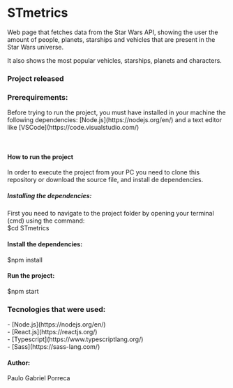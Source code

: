 <h1>STmetrics</h1>
<p>Web page that fetches data from the Star Wars API, showing the user the amount of people, planets, starships and vehicles that are present in the Star Wars universe.</p>
<p>It also shows the most popular vehicles, starships, planets and characters.</p>

<h3>Project released</h3>

<h3>Prerequirements:</h3>
<p>Before trying to run the project, you must have installed in your machine the following dependencies:
[Node.js](https://nodejs.org/en/) and a text editor like [VSCode](https://code.visualstudio.com/)</p>
<br>
<h4>How to run the project</h4>
In order to execute the project from your PC you need to clone this repository or download the source file, and install de dependencies.
<br>
<h5>Installing the dependencies:</h5>
First you need to navigate to the project folder by opening your terminal (cmd) using the command:
<br>
$cd STmetrics
<br>

<h4>Install the dependencies:</h4>
$npm install
<br>

<h4>Run the project:</h4>
$npm start

<ht>
<h3>Tecnologies that were used:</h3>
- [Node.js](https://nodejs.org/en/)
<br>
- [React.js](https://reactjs.org/)
<br>
- [Typescript](https://www.typescriptlang.org/)
<br>
- [Sass](https://sass-lang.com/)

<h4>Author:</h4>
Paulo Gabriel Porreca
